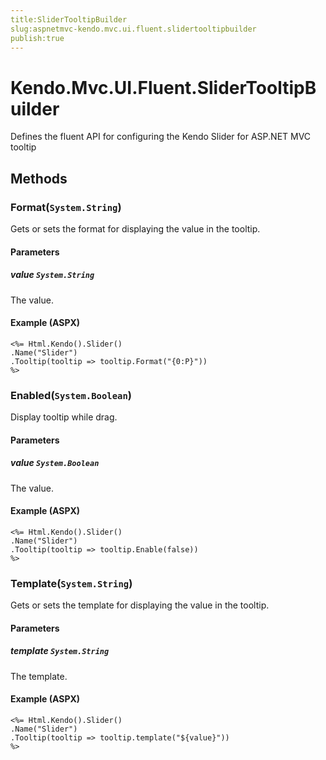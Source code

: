 ```yaml
---
title:SliderTooltipBuilder
slug:aspnetmvc-kendo.mvc.ui.fluent.slidertooltipbuilder
publish:true
---
```


# Kendo.Mvc.UI.Fluent.SliderTooltipBuilder
Defines the fluent API for configuring the Kendo Slider for ASP.NET MVC tooltip



## Methods

### Format(`System.String`)
Gets or sets the format for displaying the value in the tooltip.


#### Parameters

##### value `System.String`
The value.




#### Example (ASPX)
    <%= Html.Kendo().Slider()
    .Name("Slider")
    .Tooltip(tooltip => tooltip.Format("{0:P}"))
    %>


### Enabled(`System.Boolean`)
Display tooltip while drag.


#### Parameters

##### value `System.Boolean`
The value.




#### Example (ASPX)
    <%= Html.Kendo().Slider()
    .Name("Slider")
    .Tooltip(tooltip => tooltip.Enable(false))
    %>


### Template(`System.String`)
Gets or sets the template for displaying the value in the tooltip.


#### Parameters

##### template `System.String`
The template.




#### Example (ASPX)
    <%= Html.Kendo().Slider()
    .Name("Slider")
    .Tooltip(tooltip => tooltip.template("${value}"))
    %>



